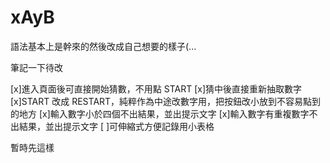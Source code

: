 # xAyB

語法基本上是幹來的然後改成自己想要的樣子(...

筆記一下待改

[x]進入頁面後可直接開始猜數，不用點 START
[x]猜中後直接重新抽取數字
[x]START 改成 RESTART，純粹作為中途改數字用，把按鈕改小放到不容易點到的地方
[x]輸入數字小於四個不出結果，並出提示文字
[x]輸入數字有重複數字不出結果，並出提示文字
[ ]可伸縮式方便記錄用小表格

暫時先這樣
